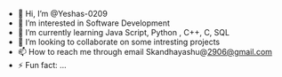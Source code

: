 - 👋 Hi, I’m @Yeshas-0209
- 👀 I’m interested in Software Development
- 🌱 I’m currently learning Java Script, Python , C++, C, SQL 
- 💞️ I’m looking to collaborate on some intresting projects
- 📫 How to reach me through email Skandhayashu@2906@gmail.com 
- ⚡ Fun fact: ...

<!---
Yeshas-0209/Yeshas-0209 is a ✨ special ✨ repository because its `README.md` (this file) appears on your GitHub profile.
You can click the Preview link to take a look at your changes.
--->
